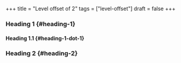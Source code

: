 +++
title = "Level offset of 2"
tags = ["level-offset"]
draft = false
+++

### Heading 1 {#heading-1}


#### Heading 1.1 {#heading-1-dot-1}


### Heading 2 {#heading-2}
